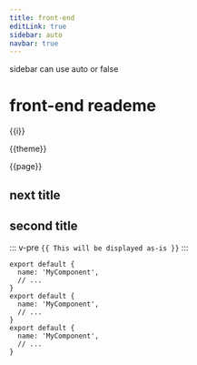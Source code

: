 ```yaml
---
title: front-end
editLink: true
sidebar: auto
navbar: true
---
```


sidebar can use auto or false

# front-end reademe

{{i}}

{{theme}}

{{page}}

## next title

## second title

::: v-pre
`{{ This will be displayed as-is }}`
:::

```js{1,4,6-7}
export default {
  name: 'MyComponent',
  // ...
}
export default {
  name: 'MyComponent',
  // ...
}
export default {
  name: 'MyComponent',
  // ...
}
```

<CustomComponent />

<script setup>
import { withBase, useData } from 'vitepress'
import CustomComponent from './components/CustomComponent.vue'

const i = 'iii'

const { theme, page } = useData()
</script>

<template>
  <img :src="withBase(theme.logoPath)" />
</template>

<style lang="sass">
.title
  font-size: 20px
</style>
